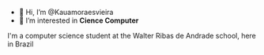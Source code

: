 - 👋 Hi, I’m @Kauamoraesvieira
- 👀 I’m interested in **Cience Computer**

I'm a computer science student at the Walter Ribas de Andrade school, here in Brazil
